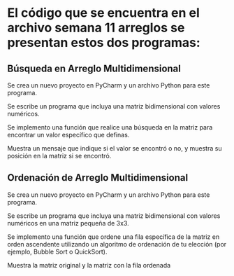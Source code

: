 
# El código que se encuentra en el archivo semana 11 arreglos se presentan estos dos programas:

## Búsqueda en Arreglo Multidimensional

Se crea un nuevo proyecto en PyCharm y un archivo Python para este programa.

Se escribe un programa que incluya una matriz bidimensional con valores numéricos.

Se implemento una función que realice una búsqueda en la matriz para encontrar un valor específico que definas.

Muestra un mensaje que indique si el valor se encontró o no, y muestra su posición en la matriz si se encontró.

## Ordenación de Arreglo Multidimensional

Se crea un nuevo proyecto en PyCharm y un archivo Python para este programa.

Se escribe un programa que incluya una matriz bidimensional con valores numéricos en una matriz pequeña de 3x3.

Se implemento una función que ordene una fila específica de la matriz en orden ascendente utilizando un algoritmo de ordenación de tu elección (por ejemplo, Bubble Sort o QuickSort).

Muestra la matriz original y la matriz con la fila ordenada
